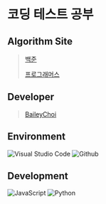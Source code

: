 # 코딩 테스트 공부

## Algorithm Site
> [백준](https://www.acmicpc.net)
> 
> [프로그래머스](https://school.programmers.co.kr/learn/challenges)

## Developer
> [BaileyChoi](https://github.com/BaileyChoi)

## Environment
![Visual Studio Code](https://img.shields.io/badge/Visual%20Studio%20Code-007ACC?style=for-the-badge&logo=Visual%20Studio%20Code&logoColor=white)
![Github](https://img.shields.io/badge/GitHub-181717?style=for-the-badge&logo=GitHub&logoColor=white)

## Development
![JavaScript](https://img.shields.io/badge/javascript-F7DF1E?style=for-the-badge&logo=JavaScript&logoColor=black)
![Python](https://img.shields.io/badge/Python-3776AB?style=for-the-badge&logo=Python&logoColor=white)
